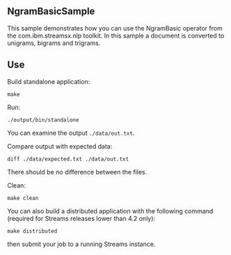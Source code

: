 ## NgramBasicSample

This sample demonstrates how you can use the NgramBasic operator from the com.ibm.streamsx.nlp toolkit.
In this sample a document is converted to unigrams, bigrams and trigrams.

## Use

Build standalone application:

`make`

Run:

`./output/bin/standalone`

You can examine the output `./data/out.txt`.

Compare output with expected data:

`diff ./data/expected.txt ./data/out.txt`

There should be no difference between the files.

Clean:

`make clean`

You can also build a distributed application with the following command (required for Streams releases lower than 4.2 only):

`make distributed`

then submit your job to a running Streams instance.
